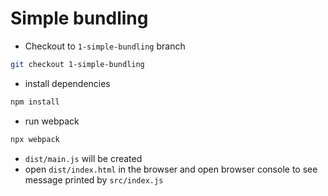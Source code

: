 # Simple bundling

- Checkout to `1-simple-bundling` branch

```sh
git checkout 1-simple-bundling
```

- install dependencies

```sh
npm install
```

- run webpack

```sh
npx webpack
```

- `dist/main.js` will be created
- open `dist/index.html` in the browser and open browser console to see message printed by `src/index.js`
